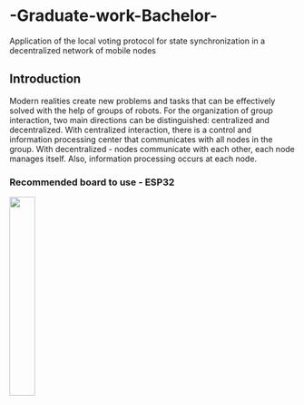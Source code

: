 # -Graduate-work-Bachelor-
Application of the local voting protocol for state synchronization in a decentralized network of mobile nodes

## Introduction
Modern realities create new problems and tasks that can be effectively solved with the help of groups of robots.
For the organization of group interaction, two main directions can be distinguished: centralized and decentralized. With centralized interaction, there is a control and information processing center that communicates with all nodes in the group. With decentralized - nodes communicate with each other, each node manages itself. Also, information processing occurs at each node.

### Recommended board to use - ESP32
<img src="https://electronov.net/wp-content/uploads/2017/09/esp32-board-front-600.jpg" width="30%">
